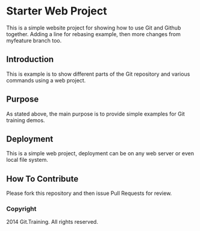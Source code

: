 # Starter Web Project

This is a simple website project for
showing how to use Git and Github together. Adding a line for rebasing example, then
more changes from myfeature branch too.

## Introduction

This is example is to show different parts
of the Git repository and various commands
using a web project.

## Purpose

As stated above, the main purpose is to
provide simple examples for Git training
demos.

## Deployment

This is a simple web project, deployment 
can be on any web server or even local
file system.

## How To Contribute

Please fork this repository and then issue Pull Requests for
review.


### Copyright

2014 Git.Training. All rights reserved.